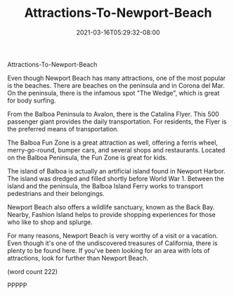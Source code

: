 ﻿---
title: "Attractions-To-Newport-Beach"
date: 2021-03-16T05:29:32-08:00
description: "short articles Tips for Web Success"
featured_image: "/images/short articles.jpg"
tags: ["short articles"]
---

Attractions-To-Newport-Beach

Even though Newport Beach has many attractions, one
of the most popular is the beaches.  There are 
beaches on the peninsula and in Corona del Mar.  On
the peninsula, there is the infamous spot "The Wedge",
which is great for body surfing.

From the Balboa Peninsula to Avalon, there is the 
Catalina Flyer.  This 500 passenger giant provides
the daily transportation.  For residents, the Flyer
is the preferred means of transportation.

The Balboa Fun Zone is a great attraction as well, 
offering a ferris wheel, merry-go-round, bumper cars,
and several shops and restaurants.  Located on the
Balboa Peninsula, the Fun Zone is great for kids.

The island of Balboa is actually an artificial 
island found in Newport Harbor.  The island was dredged
and filled shortly before World War 1.  Between the
island and the peninsula, the Balboa Island Ferry 
works to transport pedestrians and their belongings.

Newport Beach also offers a wildlife sanctuary, known
as the Back Bay.  Nearby, Fashion Island helps to 
provide shopping experiences for those who like to
shop and splurge.  

For many reasons, Newport Beach is very worthy of a 
visit or a vacation.  Even though it's one of the
undiscovered treasures of California, there is plenty
to be found here.  If you've been looking for an area
with lots of attractions, look for further than Newport
Beach.

(word count 222)

PPPPP
